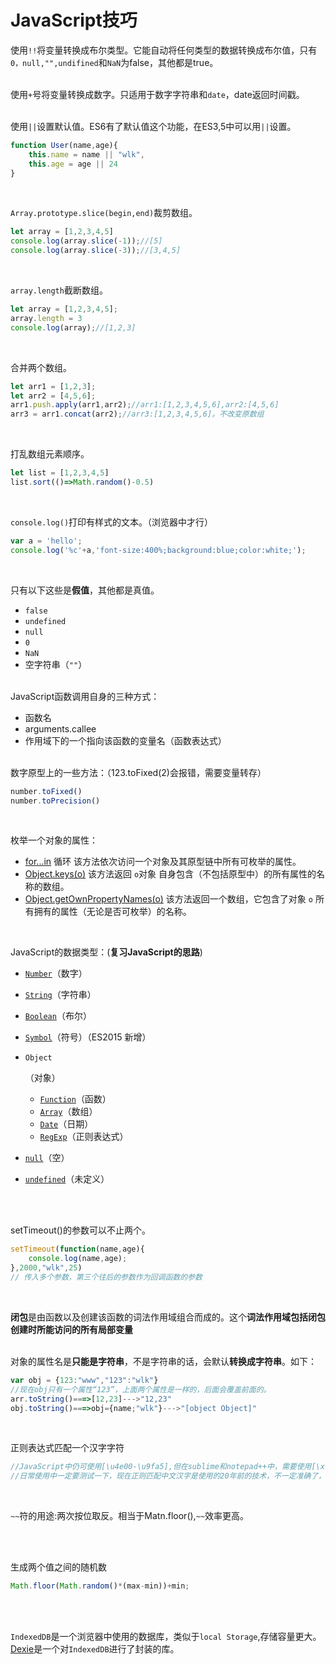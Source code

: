 # JavaScript技巧

使用`!!`将变量转换成布尔类型。它能自动将任何类型的数据转换成布尔值，只有`0，null,"",undifined`和`NaN`为false，其他都是true。
<br/><br/>


使用`+`号将变量转换成数字。只适用于数字字符串和`date`，date返回时间戳。
<br/><br/>


使用`||`设置默认值。ES6有了默认值这个功能，在ES3,5中可以用`||`设置。
```javascript
function User(name,age){
    this.name = name || "wlk",
    this.age = age || 24
}
```
<br/>


`Array.prototype.slice(begin,end)`裁剪数组。

```javascript
let array = [1,2,3,4,5]
console.log(array.slice(-1));//[5]
console.log(array.slice(-3));//[3,4,5]
```
<br/>


`array.length`截断数组。

```javascript
let array = [1,2,3,4,5];
array.length = 3
console.log(array);//[1,2,3]
```
<br/>


合并两个数组。

```javascript
let arr1 = [1,2,3];
let arr2 = [4,5,6];
arr1.push.apply(arr1,arr2);//arr1:[1,2,3,4,5,6],arr2:[4,5,6]
arr3 = arr1.concat(arr2);//arr3:[1,2,3,4,5,6]。不改变原数组
```
<br/>


打乱数组元素顺序。
```javascript
let list = [1,2,3,4,5]
list.sort(()=>Math.random()-0.5)
```
<br/>


`console.log()`打印有样式的文本。（浏览器中才行）
```javascript
var a = 'hello';
console.log('%c'+a,'font-size:400%;background:blue;color:white;');
```
<br/>


只有以下这些是**假值**，其他都是真值。
- `false`
- `undefined`
- `null`
- `0`
- `NaN`
- 空字符串（`""`）
<br/><br/>


JavaScript函数调用自身的三种方式：
- 函数名
- arguments.callee
- 作用域下的一个指向该函数的变量名（函数表达式）
<br/><br/>


数字原型上的一些方法：（123.toFixed(2)会报错，需要变量转存）
```javascript
number.toFixed()
number.toPrecision()
```
<br/>


枚举一个对象的属性：

- [for...in](https://developer.mozilla.org/zh-CN/docs/JavaScript/Reference/Statements/for...in) 循环
  该方法依次访问一个对象及其原型链中所有可枚举的属性。
- [Object.keys(o)](https://developer.mozilla.org/zh-CN/docs/JavaScript/Reference/Global_Objects/Object/keys)
  该方法返回 `o`对象 自身包含（不包括原型中）的所有属性的名称的数组。
- [Object.getOwnPropertyNames(o)](https://developer.mozilla.org/zh-CN/docs/JavaScript/Reference/Global_Objects/Object/getOwnPropertyNames)
  该方法返回一个数组，它包含了对象 `o` 所有拥有的属性（无论是否可枚举）的名称。

<br/>

JavaScript的数据类型：(**复习JavaScript的思路**)

- [`Number`](https://developer.mozilla.org/zh-CN/docs/Web/JavaScript/Reference/Global_Objects/Number)（数字）

- [`String`](https://developer.mozilla.org/zh-CN/docs/Web/JavaScript/Reference/String)（字符串）

- [`Boolean`](https://developer.mozilla.org/zh-CN/docs/Web/JavaScript/Reference/Boolean)（布尔）

- [`Symbol`](https://developer.mozilla.org/zh-CN/docs/Web/JavaScript/Reference/Global_Objects/Symbol)（符号）（ES2015 新增）

- `Object`

  （对象）

  - [`Function`](https://developer.mozilla.org/zh-CN/docs/Web/JavaScript/Reference/Function)（函数）
  - [`Array`](https://developer.mozilla.org/zh-CN/docs/Web/JavaScript/Reference/Array)（数组）
  - [`Date`](https://developer.mozilla.org/zh-CN/docs/Web/JavaScript/Reference/Date)（日期）
  - [`RegExp`](https://developer.mozilla.org/zh-CN/docs/Web/JavaScript/Reference/RegExp)（正则表达式）

- [`null`](https://developer.mozilla.org/zh-CN/docs/Web/JavaScript/Reference/Global_Objects/null)（空）

- [`undefined`](https://developer.mozilla.org/zh-CN/docs/Web/JavaScript/Reference/Global_Objects/undefined)（未定义）

<br/><br/>

setTimeout()的参数可以不止两个。

```javascript
setTimeout(function(name,age){
	console.log(name,age);
},2000,"wlk",25)
// 传入多个参数，第三个往后的参数作为回调函数的参数
```
<br/>


**闭包**是由函数以及创建该函数的词法作用域组合而成的。这个**词法作用域包括闭包创建时所能访问的所有局部变量**
<br/><br/>


对象的属性名是**只能是字符串**，不是字符串的话，会默认**转换成字符串**。如下：

```javascript
var obj = {123:"www","123":"wlk"}
//现在obj只有一个属性“123”，上面两个属性是一样的，后面会覆盖前面的。
arr.toString()===>[12,23]--->"12,23"
obj.toString()===>obj={name;"wlk"}--->"[object Object]"
```

<br/>

正则表达式匹配一个汉字字符

```JavaScript
//JavaScript中仍可使用[\u4e00-\u9fa5],但在sublime和notepad++中，需要使用[\x{4e00}-\x{9fa5}]。
//日常使用中一定要测试一下，现在正则匹配中文汉字是使用的20年前的技术，不一定准确了，特别是其他语言中。
```
<br/>


`~~`符的用途:两次按位取反。相当于Matn.floor(),`~~`效率更高。

<br/><br/>

生成两个值之间的随机数
```javascript
Math.floor(Math.random()*(max-min))+min;
```
<br/><br/>

`IndexedDB`是一个浏览器中使用的数据库，类似于`local Storage`,存储容量更大。[Dexie](https://dexie.org/)是一个对`IndexedDB`进行了封装的库。


